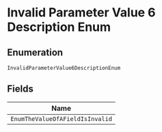 
# Invalid Parameter Value 6 Description Enum

## Enumeration

`InvalidParameterValue6DescriptionEnum`

## Fields

| Name |
|  --- |
| `EnumTheValueOfAFieldIsInvalid` |

